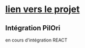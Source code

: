 #  [ lien vers le projet ](https://pilori-multi-pages-react.vercel.app/)

##  Intégration PilOri

en cours d'intégration REACT